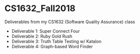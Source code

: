 # CS1632_Fall2018
Deliverables from my CS1632 (Software Quality Assurance) class
* Deliverable 1: Super Connect Four
* Deliverable 2: Ruby Gold Rush
* Deliverable 3: Truth Table Testing w/ Katalon
* Deliverable 4: Graph-based Word Finder 
